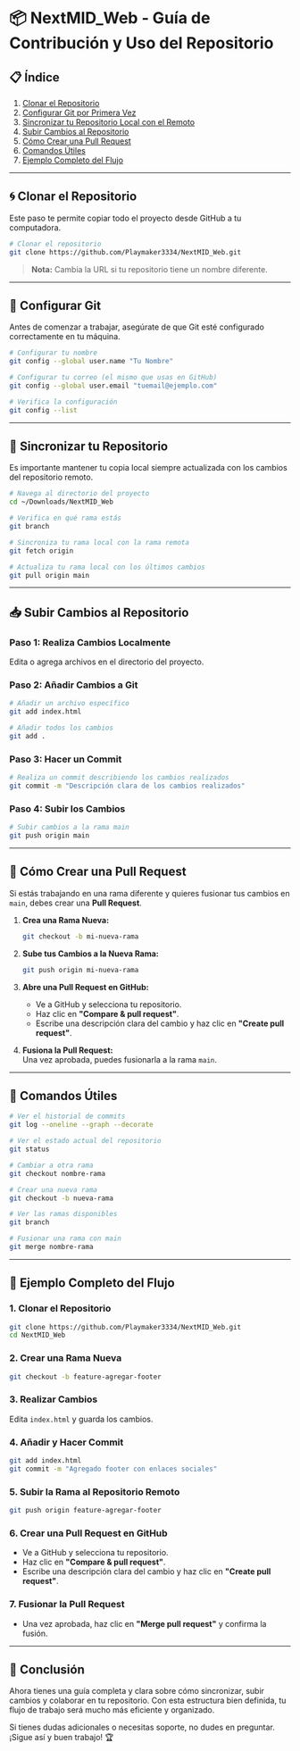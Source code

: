 # 📦 NextMID_Web - Guía de Contribución y Uso del Repositorio

## 📋 Índice
1. [Clonar el Repositorio](#clonar-el-repositorio)
2. [Configurar Git por Primera Vez](#configurar-git)
3. [Sincronizar tu Repositorio Local con el Remoto](#sincronizar-repositorio)
4. [Subir Cambios al Repositorio](#subir-cambios)
5. [Cómo Crear una Pull Request](#cómo-crear-una-pull-request)
6. [Comandos Útiles](#comandos-útiles)
7. [Ejemplo Completo del Flujo](#ejemplo-completo-del-flujo)

---

## 🌀 Clonar el Repositorio
Este paso te permite copiar todo el proyecto desde GitHub a tu computadora.

```bash
# Clonar el repositorio
git clone https://github.com/Playmaker3334/NextMID_Web.git
```
> **Nota:** Cambia la URL si tu repositorio tiene un nombre diferente.

---

## 🔧 Configurar Git
Antes de comenzar a trabajar, asegúrate de que Git esté configurado correctamente en tu máquina.

```bash
# Configurar tu nombre
git config --global user.name "Tu Nombre"

# Configurar tu correo (el mismo que usas en GitHub)
git config --global user.email "tuemail@ejemplo.com"

# Verifica la configuración
git config --list
```

---

## 🔄 Sincronizar tu Repositorio
Es importante mantener tu copia local siempre actualizada con los cambios del repositorio remoto.

```bash
# Navega al directorio del proyecto
cd ~/Downloads/NextMID_Web

# Verifica en qué rama estás
git branch

# Sincroniza tu rama local con la rama remota
git fetch origin

# Actualiza tu rama local con los últimos cambios
git pull origin main
```

---

## 📥 Subir Cambios al Repositorio
### **Paso 1: Realiza Cambios Localmente**
Edita o agrega archivos en el directorio del proyecto.

### **Paso 2: Añadir Cambios a Git**
```bash
# Añadir un archivo específico
git add index.html

# Añadir todos los cambios
git add .
```

### **Paso 3: Hacer un Commit**
```bash
# Realiza un commit describiendo los cambios realizados
git commit -m "Descripción clara de los cambios realizados"
```

### **Paso 4: Subir los Cambios**
```bash
# Subir cambios a la rama main
git push origin main
```

---

## 🔀 Cómo Crear una Pull Request
Si estás trabajando en una rama diferente y quieres fusionar tus cambios en `main`, debes crear una **Pull Request**.

1. **Crea una Rama Nueva:**  
   ```bash
   git checkout -b mi-nueva-rama
   ```

2. **Sube tus Cambios a la Nueva Rama:**  
   ```bash
   git push origin mi-nueva-rama
   ```

3. **Abre una Pull Request en GitHub:**  
   - Ve a GitHub y selecciona tu repositorio.
   - Haz clic en **"Compare & pull request"**.
   - Escribe una descripción clara del cambio y haz clic en **"Create pull request"**.

4. **Fusiona la Pull Request:**  
   Una vez aprobada, puedes fusionarla a la rama `main`.

---

## 📌 Comandos Útiles
```bash
# Ver el historial de commits
git log --oneline --graph --decorate

# Ver el estado actual del repositorio
git status

# Cambiar a otra rama
git checkout nombre-rama

# Crear una nueva rama
git checkout -b nueva-rama

# Ver las ramas disponibles
git branch

# Fusionar una rama con main
git merge nombre-rama
```

---

## 📝 Ejemplo Completo del Flujo
### **1. Clonar el Repositorio**
```bash
git clone https://github.com/Playmaker3334/NextMID_Web.git
cd NextMID_Web
```

### **2. Crear una Rama Nueva**
```bash
git checkout -b feature-agregar-footer
```

### **3. Realizar Cambios**
Edita `index.html` y guarda los cambios.

### **4. Añadir y Hacer Commit**
```bash
git add index.html
git commit -m "Agregado footer con enlaces sociales"
```

### **5. Subir la Rama al Repositorio Remoto**
```bash
git push origin feature-agregar-footer
```

### **6. Crear una Pull Request en GitHub**
- Ve a GitHub y selecciona tu repositorio.
- Haz clic en **"Compare & pull request"**.
- Escribe una descripción clara del cambio y haz clic en **"Create pull request"**.

### **7. Fusionar la Pull Request**
- Una vez aprobada, haz clic en **"Merge pull request"** y confirma la fusión.

---

## 🚀 Conclusión
Ahora tienes una guía completa y clara sobre cómo sincronizar, subir cambios y colaborar en tu repositorio. Con esta estructura bien definida, tu flujo de trabajo será mucho más eficiente y organizado.

Si tienes dudas adicionales o necesitas soporte, no dudes en preguntar. ¡Sigue así y buen trabajo! 🏆
```
